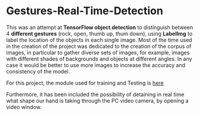 # Gestures-Real-Time-Detection


This was an attempt at **TensorFlow object detection** to distinguish between 4 **different gestures** (rock, open, thumb up, thum down), using **LabelImg** to label the location of the objects in each single image. Most of the time used in the creation of the project was dedicated to the creation of the corpus of images, in particular to gather diverse sets of images, for example, images with different shades of backgrounds and objects at different angles. In any case it would be better to use more images to increase the accuracy and consistency of the model.   

For this project, the module used for training and Testing is [here](https://github.com/tensorflow/models/research/object_detection)

Furthermore, it has been included the possibility of detaining in real time what shape our hand is taking through the PC video camera, by opening a video window.
